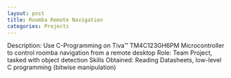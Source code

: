```yaml
---
layout: post
title: Roomba Remote Navigation
categories: Projects
---
```


Description:
	Use C-Programming on Tiva™ TM4C123GH6PM Microcontroller to control roomba navigation from a remote desktop
Role:
	Team Project, tasked with object detection
Skills Obtained:
	Reading Datasheets, low-level C programming (bitwise manipulation)
